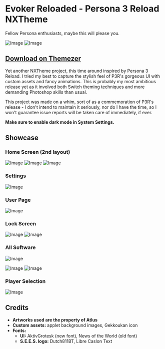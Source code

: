 # Evoker Reloaded - Persona 3 Reload NXTheme

Fellow Persona enthusiasts, maybe this will please you.

![Image](screenshots/h4.jpg)
![Image](screenshots/l2.jpg)

## [Download on Themezer](https://themezer.net/packs/Evoker-Reloaded-Persona-3-Reload-746)

Yet another NXTheme project, this time around inspired by Persona 3 Reload. I tried my best to capture the stylish feel of P3R's gorgeous UI with custom assets and fancy animations. This is probably my most ambitious release yet as it involved both Switch theming techniques and more demanding Photoshop skills than usual.

This project was made on a whim, sort of as a commemoration of P3R's release - I don't intend to maintain it seriously, nor do I have the time, so I won't guarantee issue reports will be taken care of immediately, if ever.

**Make sure to enable dark mode in System Settings.**

## Showcase

### Home Screen (2nd layout)

![Image](screenshots/h1.jpg)
![Image](screenshots/h2.jpg)
![Image](screenshots/h3.jpg)

### Settings

![Image](screenshots/s.jpg)

### User Page

![Image](screenshots/u.jpg)

### Lock Screen

![Image](screenshots/l3.jpg)
![Image](screenshots/l.jpg)

### All Software

![Image](screenshots/a1.jpg)

![Image](screenshots/a2.jpg)
![Image](screenshots/a3.jpg)

### Player Selection

![Image](screenshots/p.jpg)

## Credits

- **Artworks used are the property of Atlus**
- **Custom assets:** applet background images, Gekkoukan icon
- **Fonts:**
  - **UI:** AktivGrotesk (new font), News of the World (old font)
  - **S.E.E.S. logo:** Dutch811BT, Libre Caslon Text
